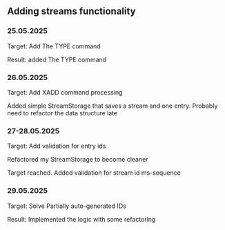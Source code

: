 ## Adding streams functionality

### 25.05.2025
Target: Add The TYPE command

Result: added The TYPE command

### 26.05.2025
Target: Add XADD command processing 

Added simple StreamStorage that saves a stream and one entry. Probably need to refactor the data structure late

### 27-28.05.2025
Target: Add validation for entry ids

Refactored my StreamStorage to become cleaner

Target reached. Added validation for stream id ms-sequence

### 29.05.2025
Target: Solve Partially auto-generated IDs

Result: Implemented the logic with some refactoring